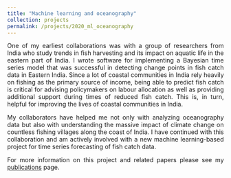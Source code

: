 ```yaml
---
title: "Machine learning and oceanography"
collection: projects
permalink: /projects/2020_ml_oceanography
---
```


<style>
body {
text-align: justify}
</style>

One of my earliest collaborations was with a group of researchers from India who study trends in fish harvesting and its impact on aquatic life in the eastern part of India. I wrote software for implementing a Bayesian time series model that was successful in detecting change points in fish catch data in Eastern India. Since a lot of coastal communities in India rely heavily on fishing as the primary source of income, being able to predict fish catch is critical for advising policymakers on labour allocation as well as providing additional support during times of reduced fish catch. This is, in turn, helpful for improving the lives of coastal communities in India. 

My collaborators have helped me not only with analyzing oceanography data but also with understanding the massive impact of climate change on countless fishing villages along the coast of India. I have continued with this collaboration and am actively involved with a new machine learning-based project for time series forecasting of fish catch data.

For more information on this project and related papers please see my [publications](https://soumikp.github.io/publications/) page. 
